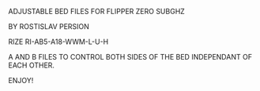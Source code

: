 ADJUSTABLE BED FILES FOR FLIPPER ZERO SUBGHZ

BY ROSTISLAV PERSION

RIZE RI-AB5-A18-WWM-L-U-H

A AND B FILES TO CONTROL BOTH SIDES OF THE BED INDEPENDANT OF EACH OTHER.

ENJOY!

